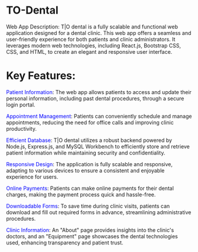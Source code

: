 # TO-Dental

Web App Description:
T|O dental is a fully scalable and functional web application designed for a dental clinic. This web app offers a seamless and user-friendly experience for both patients and clinic administrators. It leverages modern web technologies, including React.js, Bootstrap CSS, CSS, and HTML, to create an elegant and responsive user interface.

<h1 style="font-size: 28px;">Key Features:</h1>

<span style="color: blue;">Patient Information</span>: The web app allows patients to access and update their personal information, including past dental procedures, through a secure login portal.

<span style="color: blue;"> Appointment Management</span>: Patients can conveniently schedule and manage appointments, reducing the need for office calls and improving clinic productivity.

<span style="color: blue;"> Efficient Database</span>: T|O dental utilizes a robust backend powered by Node.js, Express.js, and MySQL Workbench to efficiently store and retrieve patient information while maintaining security and confidentiality.

<span style="color: blue;"> Responsive Design</span>: The application is fully scalable and responsive, adapting to various devices to ensure a consistent and enjoyable experience for users.

<span style="color: blue;"> Online Payments</span>: Patients can make online payments for their dental charges, making the payment process quick and hassle-free.

<span style="color: blue;"> Downloadable Forms</span>: To save time during clinic visits, patients can download and fill out required forms in advance, streamlining administrative procedures.

<span style="color: blue;"> Clinic Information</span>: An "About" page provides insights into the clinic's doctors, and an "Equipment" page showcases the dental technologies used, enhancing transparency and patient trust.

